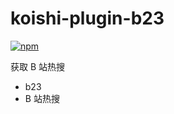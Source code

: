 # koishi-plugin-b23

[![npm](https://img.shields.io/npm/v/koishi-plugin-b23?style=flat-square)](https://www.npmjs.com/package/koishi-plugin-b23)

获取 B 站热搜

- b23
- B 站热搜
